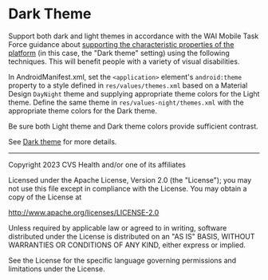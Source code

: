 # Dark Theme
Support both dark and light themes in accordance with the WAI Mobile Task Force guidance about [supporting the characteristic properties of the platform](https://w3c.github.io/Mobile-A11y-TF-Note/#support-the-characteristic-properties-of-the-platform) (in this case, the "Dark theme" setting) using the following techniques. This will benefit people with a variety of visual disabilities.

In AndroidManifest.xml, set the `<application>` element's `android:theme` property to a style defined in `res/values/themes.xml` based on a Material Design `DayNight` theme and supplying appropriate theme colors for the Light theme. Define the same theme in `res/values-night/themes.xml` with the appropriate theme colors for the Dark theme. 

Be sure both Light theme and Dark theme colors provide sufficient contrast.

See [Dark theme](https://developer.android.com/develop/ui/views/theming/darktheme) for more details.


----

Copyright 2023 CVS Health and/or one of its affiliates
   
Licensed under the Apache License, Version 2.0 (the "License");
you may not use this file except in compliance with the License.
You may obtain a copy of the License at

http://www.apache.org/licenses/LICENSE-2.0
       
Unless required by applicable law or agreed to in writing, software
distributed under the License is distributed on an "AS IS" BASIS,
WITHOUT WARRANTIES OR CONDITIONS OF ANY KIND, either express or implied.
   
See the License for the specific language governing permissions and
limitations under the License.